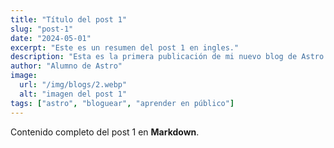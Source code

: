 ```yaml
---
title: "Título del post 1"
slug: "post-1"
date: "2024-05-01"
excerpt: "Este es un resumen del post 1 en ingles."
description: "Esta es la primera publicación de mi nuevo blog de Astro."
author: "Alumno de Astro"
image:
  url: "/img/blogs/2.webp"
  alt: "imagen del post 1"
tags: ["astro", "bloguear", "aprender en público"]
---
```


Contenido completo del post 1 en **Markdown**.
